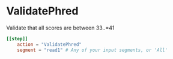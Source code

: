 # ValidatePhred

Validate that all scores are between 33..=41

```toml
[[step]]
    action = "ValidatePhred"
    segment = "read1" # Any of your input segments, or 'All'
```